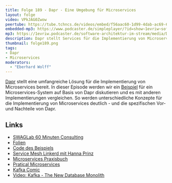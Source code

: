 ```yaml
---
title: Folge 189 - Dapr - Eine Umgebung für Microservices
layout: folge
video: VPkJAG0Zwow
peertube: https://tube.tchncs.de/videos/embed/f56aac60-1d99-4dab-ac69-63aa0b25b6ed
embedded-mp3: https://www.podcaster.de/simpleplayer/?id=show~1evriw~software-architektur-im-stream~pod-3415fc4e7ce43b5be22e42d3f3&v=1700839822
mp3: https://1evriw.podcaster.de/software-architektur-im-stream/media/Dapr_Eine_Umgebung_fuer_Microservices.mp3
description: Dapr stellt Services für die Implementierung von Microservices bereit
thumbnail: folge189.png
tags:
- Dapr
- Microservices
moderators:
  - "Eberhard Wolff"
---
```


[Dapr](https://dapr.io/) stellt eine umfangreiche Lösung für die
Implementierung von Microservices bereit. In dieser Episode werden wir
ein [Beispiel](https://github.com/ewolff/microservice-dapr) für ein
Microservices-System auf Basis von Dapr diskutieren und es mit anderen
Implementierungen vergleichen. So werden unterschiedliche Konzepte für
die Implementierung von Microservices deutlich - und die spezifischen
Vor- und Nachteile von Dapr.

## Links

* [SWAGLab 60 Minuten Consulting](https://swaglab.rocks/60-min-consulting)
* [Folien](/sketchnotes/folge189-dapr-folien.pdf)
* [Code des Beispiels](https://github.com/ewolff/microservice-dapr)
* [Service Mesh Linkerd mit Hanna Prinz](https://software-architektur.tv/2020/09/18/folge019.html)
* [Microservices Praxisbuch](https://microservices-praxisbuch.de/)
* [Pratical Microservices](https://practical-microservices.com/)
* [Kafka Comic](https://software-architektur.tv/kafka-comic.png)
* [Video: Kafka - The New Database Monolith](https://www.youtube.com/watch?v=RCHZ6oCNZvU)
